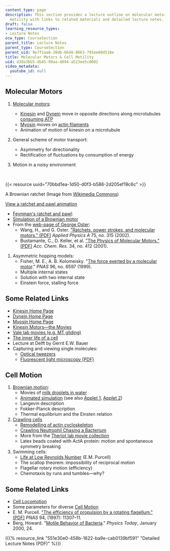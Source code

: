 ```yaml
---
content_type: page
description: This section provides a lecture outline on molecular motors  and cell
  motility with links to related materials and detailed lecture notes.
draft: false
learning_resource_types:
- Lecture Notes
ocw_type: CourseSection
parent_title: Lecture Notes
parent_type: CourseSection
parent_uid: 9e7f1aa8-38db-6648-8063-791ee60d518e
title: Molecular Motors & Cell Motility
uid: d38a3bb5-db45-98aa-d094-a523ee5c0002
video_metadata:
  youtube_id: null
---
```

## Molecular Motors

1. [Molecular motors](http://en.wikipedia.org/wiki/Molecular_motors):     
      
    - [Kinesin](http://en.wikipedia.org/wiki/Kinesin) and [Dynein](http://en.wikipedia.org/wiki/Dynein) move in opposite directions along microtubules [consuming ATP](http://en.wikipedia.org/wiki/Adenosine_triphosphate)
    - [Myosin](http://en.wikipedia.org/wiki/Myosin) moves on [actin filaments](http://web.archive.org/web/20170127130248/http://www.rpi.edu/dept/bcbp/molbiochem/MBWeb/mb2/part1/actin.htm)
    - Animation of motion of kinesin on a microtubule
2. General scheme of motor transport:     
      
    - Asymmetry for directionality
    - Rectification of fluctuations by consumption of energy
3. Motion in a noisy environment     
      
     

{{< resource uuid="70bbd1ea-1d50-d0f3-b586-2d205ef19c6c" >}}

A Brownian ratchet (Image from [Wikimedia Commons](http://en.wikipedia.org/wiki/Brownian_ratchet))

[View a ratchet and pawl animation](http://www.physik.uni-augsburg.de/theo1/hanggi/ratchetanim.gif)

- [Feynman's ratchet and pawl](http://en.wikipedia.org/wiki/Brownian_ratchet):
- [Simulation of a Brownian motor](http://www.elmer.unibas.ch/bm/index.html)
- From the [web-page of George Oster](http://www.cnr.berkeley.edu/%7Egoster/home.html):
    - Wang, H., and G. Oster. ["Ratchets, power strokes, and molecular motors." (PDF)](https://www.worldcat.org/title/5648393986) *Applied Physics A* 75, no. 315 (2002).
    - Bustamante, C., D. Keller, et al. ["The Physics of Molecular Motors." (PDF)](https://pubs.acs.org/doi/pdf/10.1021/ar0001719?rand=guxjvfkd) *Acc. Chem. Res.* 34, no. 412 (2001).

1. Asymmetric hopping models:
    - Fisher, M. E., A. B. Kolomeisky. "[The force exerted by a molecular motor](http://www.pnas.org/cgi/content/abstract/96/12/6597?)." *PNAS* 96, no. 6597 (1999).
    - Multiple internal states
    - Solution with two internal state
    - Einstein force, stalling force

## Some Related Links

- [Kinesin Home Page](https://sites.duke.edu/kinesin/)
- [Dynein Home Page](http://www.dynein.leeds.ac.uk/)
- [Myosin Home Page](https://en.wikipedia.org/wiki/Myosin)
- [Kinesin Motors—the Movies](https://sites.duke.edu/kinesin/kinesin-motors-movies/)
- [Vale lab movies (e.g. MT gliding)](http://valelab.ucsf.edu/)
- [The inner life of a cell](http://www.studiodaily.com/main/technique/tprojects/6850.html)
- Lecture at Delft by Gerrit E.W. Bauer 
- Capturing and viewing single molecules:
    - [Optical tweezers](https://blocklab.stanford.edu/optical_tweezers.html)
    - [Fluorescent light microscopy (PDF)](http://www.fluorescence-foundation.org/lectures/genova2007/lecture6.pdf)

## Cell Motion

1. [Brownian motion](http://www.mit.edu/%7Ekardar/research/seminars/motility/BBrownian.html): 
    - Movies of [milk droplets in water](http://www.microscopy-uk.org.uk/dww/home/hombrown.htm)
    - [Animated simulation](http://www.mat.ucsb.edu/%7Eb.sturm/BrownSound/) (see also [Applet 1](http://galileoandeinstein.physics.virginia.edu/more_stuff/Applets/Brownian/brownian.html), [Applet 2](http://www.ms.uky.edu/%7Emai/java/stat/brmo.html))
    - Langevin description
    - Fokker-Planck description
    - Thermal equilibrium and the Einsten relation
2. [Crawling cells](http://www.mit.edu/%7Ekardar/research/seminars/motility/BCellMotility.html)
    - [Remodelling of actin cycloskeleton](http://www.ncbi.nlm.nih.gov/pmc/articles/PMC3500527/)
    - [Crawling Neutrophil Chasing a Bacterium](http://earthsky.org/human-world/crawling-neutrophil-chasing-a-bacterium)
    - More from the [Theriot lab movie collection](https://www.merlot.org/merlot/viewMaterial.htm?id=79706)
    - Latex beads coated with ActA protein: motion and spontaneous symmetry breaking
3. Swimming cells:
    - [Life at Low Reynolds Number](http://dx.doi.org/10.1119/1.10903) (E.M. Purcell)
    - The scallop theorem: impossibility of reciprocal motion
    - Flagellar rotary motion (efficiency)
    - Chemotaxis by runs and tumbles—why?

## Some Related Links

- [Cell Locomotion](http://www.bms.ed.ac.uk/research/others/smaciver/Cell%20biol.topics/Cell_Locomotion.htm)
- Some parameters for diverse [Cell Motion](http://www.math.ubc.ca/%7Eais/website/status/movements.html)
- E. M. Purcell. ["The efficiency of propulsion by a rotating flagellum." (PDF)](http://www.pnas.org/content/94/21/11307.full.pdf) *PNAS* 94, (1997): 11307–11.
- Berg, Howard. "[Motile Behavior of Bacteria](https://doi.org/10.1063/1.882934)." *Physics Today*, January 2000, 24.

({{% resource_link "551e30e0-458b-1622-ba9e-cab0139bf591" "Detailed Lecture Notes (PDF)" %}})